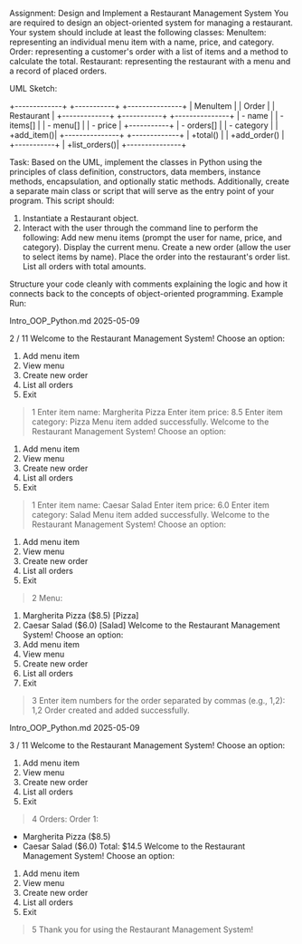 Assignment: Design and Implement a Restaurant Management System
You are required to design an object-oriented system for managing a restaurant. Your system should include
at least the following classes:
MenuItem: representing an individual menu item with a name, price, and category.
Order: representing a customer's order with a list of items and a method to calculate the total.
Restaurant: representing the restaurant with a menu and a record of placed orders.

UML Sketch:

+-------------+ +-----------+ +---------------+
| MenuItem | | Order | | Restaurant |
+-------------+ +-----------+ +---------------+
| - name | | - items[] | | - menu[] |
| - price | +-----------+ | - orders[] |
| - category | | +add_item()| +---------------+
+-------------+ | +total() | | +add_order() |
+-----------+ | +list_orders()|
+---------------+

Task: Based on the UML, implement the classes in Python using the principles of class definition, constructors,
data members, instance methods, encapsulation, and optionally static methods.
Additionally, create a separate main class or script that will serve as the entry point of your program. This
script should:
1. Instantiate a Restaurant object.
2. Interact with the user through the command line to perform the following:
Add new menu items (prompt the user for name, price, and category).
Display the current menu.
Create a new order (allow the user to select items by name).
Place the order into the restaurant's order list.
List all orders with total amounts.

Structure your code cleanly with comments explaining the logic and how it connects back to the concepts of
object-oriented programming.
Example Run:

Intro_OOP_Python.md 2025-05-09

2 / 11
Welcome to the Restaurant Management System!
Choose an option:
1. Add menu item
2. View menu
3. Create new order
4. List all orders
5. Exit
> 1
Enter item name: Margherita Pizza
Enter item price: 8.5
Enter item category: Pizza
Menu item added successfully.
Welcome to the Restaurant Management System!
Choose an option:
1. Add menu item
2. View menu
3. Create new order
4. List all orders
5. Exit
> 1
Enter item name: Caesar Salad
Enter item price: 6.0
Enter item category: Salad
Menu item added successfully.
Welcome to the Restaurant Management System!
Choose an option:
1. Add menu item
2. View menu
3. Create new order
4. List all orders
5. Exit
> 2
Menu:
1. Margherita Pizza ($8.5) [Pizza]
2. Caesar Salad ($6.0) [Salad]
Welcome to the Restaurant Management System!
Choose an option:
1. Add menu item
2. View menu
3. Create new order
4. List all orders
5. Exit
> 3
Enter item numbers for the order separated by commas (e.g., 1,2): 1,2
Order created and added successfully.

Intro_OOP_Python.md 2025-05-09

3 / 11
Welcome to the Restaurant Management System!
Choose an option:
1. Add menu item
2. View menu
3. Create new order
4. List all orders
5. Exit
> 4
Orders:
Order 1:
- Margherita Pizza ($8.5)
- Caesar Salad ($6.0)
Total: $14.5
Welcome to the Restaurant Management System!
Choose an option:
1. Add menu item
2. View menu
3. Create new order
4. List all orders
5. Exit
> 5
Thank you for using the Restaurant Management System!
